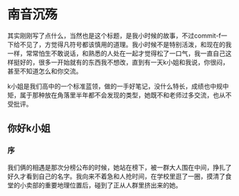南音沉殇
========

其实刚刚写了点什么，当然也是这个标题，是我小时候的故事，不过commit-f一下给不见了，方觉得凡符号都该慎用的道理。我小时候不是特别活泼，和现在的我一样，常常怕生不敢说话，和熟悉的人处在一起才觉得松了一口气，我一直自己这样挺好的，很多一开始就有的东西我不想改，直到有一天k小姐和我说，你很闷，甚至不知道怎么和你交流。

k小姐是我们高中的一个标准蓝领，做的一手好笔记，没什么特长，成绩也中规中矩，属于那种放在角落里半年都不会发现的类型，她既不和老师过多交流，也从不受批评。


你好k小姐
--------

### 序


我们俩的相遇是那次分榜公布的时候，她站在榜下，被一群大人围在中间，挣扎了好久才看到自己的名字。我向来不着急和人抢时间，在学校里逛了一圈，摸清了食堂的小卖部的重要地理位置后，碰到了正从人群里挤出来的她。
